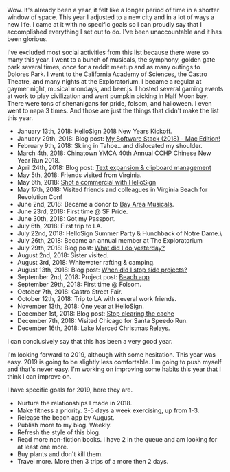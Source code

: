 Wow. It's already been a year, it felt like a longer period of time in a shorter window of space. This year I adjusted to a new city and in a lot of ways a new life. I came at it with no specific goals so I can proudly say that I accomplished everything I set out to do. I've been unaccountable and it has been glorious.

<!--more--> 
I've excluded most social activities from this list because there were so many this year. I went to a bunch of musicals, the symphony, golden gate park several times, once for a reddit meetup and as many outings to Dolores Park. I went to the California Academy of Sciences, the Castro Theatre, and many nights at the Exploratorium. I became a regular at gaymer night, musical mondays, and beer.js. I hosted several gaming events at work to play civilization and went pumpkin picking in Half Moon bay. There were tons of shenanigans for pride, folsom, and halloween. I even went to napa 3 times. And those are just the things that didn't make the list this year.

* January 13th, 2018: HelloSign 2018 New Years Kickoff.
* January 29th, 2018: Blog post: [My Software Stack (2018) - Mac Edition!](https://johnspaetzel.com/my-software-stack-2018-mac)
* February 9th, 2018: Skiing in Tahoe.. and dislocated my shoulder. 
* March 4th, 2018: Chinatown YMCA 40th Annual CCHP Chinese New Year Run 2018.
* April 24th, 2018: Blog post: [Text expansion & clipboard management](https://johnspaetzel.com/text-expansion-clipboard-management)
* May 5th, 2018: Friends visited from Virginia.
* May 6th, 2018: [Shot a commercial with HelloSign](https://vimeo.com/276962804) 
* May 17th, 2018: Visited friends and colleagues in Virginia Beach for Revolution Conf
* June 2nd, 2018: Became a donor to [Bay Area Musicals](https://www.bamsf.org/).
* June 23rd, 2018: First time @ SF Pride.
* June 30th, 2018: Got my Passport.
* July 6th, 2018: First trip to LA.
* July 22nd, 2018: HelloSign Summer Party & Hunchback of Notre Dame.\
* July 26th, 2018: Became an annual member at The Exploratorium
* July 29th, 2018: Blog post: [What did I do yesterday?](https://johnspaetzel.com/what-did-i-do)
* August 2nd, 2018: Sister visited.
* August 3rd, 2018: Whitewater rafting & camping.
* August 13th, 2018: Blog post: [When did I stop side projects?](https://johnspaetzel.com/when-did-i-stop-side-projects)
* September 2nd, 2018: Project post: [Beach app](https://johnspaetzel.com/beach-app)
* September 29th, 2018: First time @ Folsom.
* October 7th, 2018: Castro Street Fair.
* October 12th, 2018: Trip to LA with several work friends.
* November 13th, 2018: One year at HelloSign.
* December 1st, 2018: Blog post: [Stop clearing the cache](https://johnspaetzel.com/stop-clearing-the-cache)
* December 7th, 2018: Visited Chicago for Santa Speedo Run.
* December 16th, 2018: Lake Merced Christmas Relays.

I can conclusively say that this has been a very good year.

I'm looking forward to 2019, although with some hesitation. This year was easy. 2019 is going to be slightly less comfortable. I'm going to push myself and that's never easy. I'm working on improving some habits this year that I think I can improve on.

I have specific goals for 2019, here they are.
* Nurture the relationships I made in 2018.
* Make fitness a priority. 3-5 days a week exercising, up from 1-3.
* Release the beach app by August.
* Publish more to my blog. Weekly.
* Refresh the style of this blog.
* Read more non-fiction books. I have 2 in the queue and am looking for at least one more.
* Buy plants and don't kill them.
* Travel more. More then 3 trips of a more then 2 days. 
